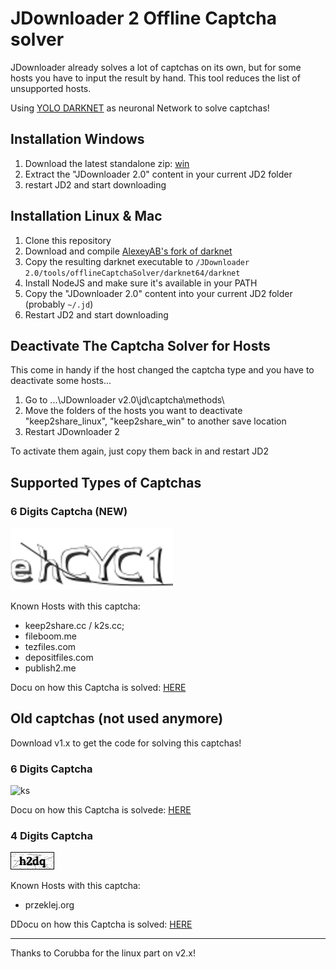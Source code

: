 # JDownloader 2 Offline Captcha solver
JDownloader already solves a lot of captchas on its own, but for some hosts you have to input the result by hand. This tool reduces the list of unsupported hosts.

Using [YOLO DARKNET](https://pjreddie.com/darknet/yolo/) as neuronal Network to solve captchas!

## Installation Windows
1. Download the latest standalone zip: [win](https://github.com/cracker0dks/CaptchaSolver/releases/download/v2.0.2/CaptchaSolver-v2.0.2_standalone_win.zip)
2. Extract the "JDownloader 2.0" content in your current JD2 folder
3. restart JD2 and start downloading

## Installation Linux & Mac
1. Clone this repository
2. Download and compile [AlexeyAB's fork of darknet](https://github.com/AlexeyAB/darknet)
3. Copy the resulting darknet executable to `/JDownloader 2.0/tools/offlineCaptchaSolver/darknet64/darknet`
4. Install NodeJS and make sure it's available in your PATH
5. Copy the "JDownloader 2.0" content into your current JD2 folder (probably `~/.jd`)
6. Restart JD2 and start downloading

## Deactivate The Captcha Solver for Hosts
This come in handy if the host changed the captcha type and you have to deactivate some hosts...

1. Go to ...\JDownloader v2.0\jd\captcha\methods\ 
2. Move the folders of the hosts you want to deactivate "keep2share_linux", "keep2share_win" to another save location
3. Restart JDownloader 2

To activate them again, just copy them back in and restart JD2

## Supported Types of Captchas
### 6 Digits Captcha (NEW)
![ks](/docs/i1.jpg)

Known Hosts with this captcha:
* keep2share.cc / k2s.cc;
* fileboom.me
* tezfiles.com
* depositfiles.com
* publish2.me

Docu on how this Captcha is solved: [HERE](docs/howToSolveNew6DigitCaptchasWalkthrough.md)

## Old captchas (not used anymore)
Download v1.x to get the code for solving this captchas!

### 6 Digits Captcha
![ks](/docs/ksinput.gif)

Docu on how this Captcha is solvede: [HERE](docs/howToSolve6DigitCaptchasWalkthrough.md)

### 4 Digits Captcha
![ks](/docs/xFQIX.png)

Known Hosts with this captcha:
* przeklej.org

DDocu on how this Captcha is solved: [HERE](docs/howToSolve4DigitCaptchasWalkthrough.md)

---------------------

Thanks to Corubba for the linux part on v2.x!

